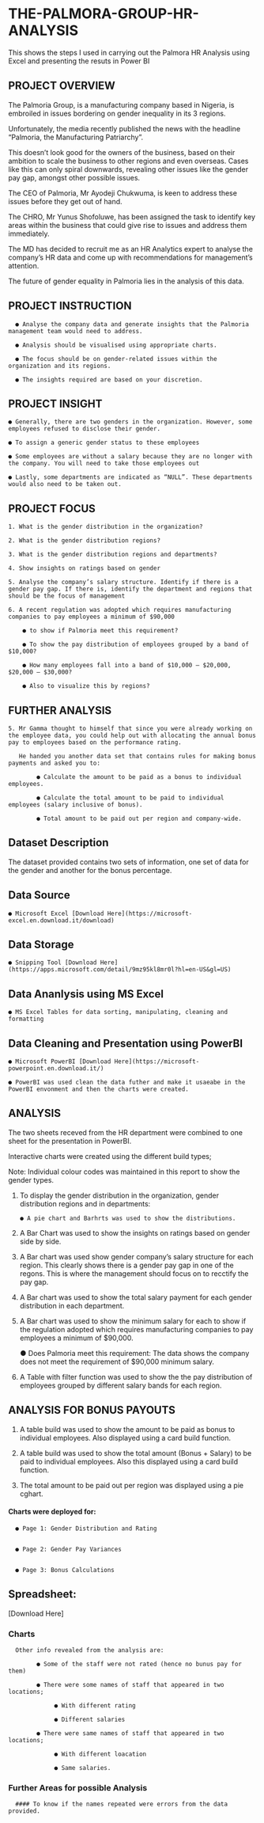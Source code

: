 # THE-PALMORA-GROUP-HR-ANALYSIS
This shows the steps I used in carrying out the Palmora HR Analysis using Excel and presenting the resuts in Power BI

## PROJECT OVERVIEW

The Palmoria Group, is a manufacturing company based in Nigeria, is embroiled in issues bordering on gender inequality in its 3 regions.

Unfortunately, the media recently published the news with the headline “Palmoria, the Manufacturing Patriarchy”. 

This doesn’t look good for the owners of the business, based on their ambition to scale the business to other regions and even overseas. Cases like this can only spiral downwards, revealing other issues like the gender pay gap, amongst other possible issues. 

The CEO of Palmoria, Mr Ayodeji Chukwuma, is keen to address these issues before they get out of hand. 

The CHRO, Mr Yunus Shofoluwe, has been assigned the task to identify key areas within the business that could give rise to issues and address them immediately.

The MD has decided to recruit me as an HR Analytics expert to analyse the company’s HR data and come up with recommendations for management’s attention.

The future of gender equality in Palmoria lies in the analysis of this data.

## PROJECT INSTRUCTION

      ● Analyse the company data and generate insights that the Palmoria management team would need to address.
     
      ● Analysis should be visualised using appropriate charts.
     
      ● The focus should be on gender-related issues within the organization and its regions.
     
      ● The insights required are based on your discretion.

## PROJECT INSIGHT

    ● Generally, there are two genders in the organization. However, some employees refused to disclose their gender.
    
    ● To assign a generic gender status to these employees
    
    ● Some employees are without a salary because they are no longer with the company. You will need to take those employees out
    
    ● Lastly, some departments are indicated as “NULL”. These departments would also need to be taken out.

## PROJECT FOCUS
    1. What is the gender distribution in the organization?
    
    2. What is the gender distribution regions?
    
    3. What is the gender distribution regions and departments?
    
    4. Show insights on ratings based on gender
    
    5. Analyse the company’s salary structure. Identify if there is a gender pay gap. If there is, identify the department and regions that should be the focus of management
    
    6. A recent regulation was adopted which requires manufacturing companies to pay employees a minimum of $90,000
    
        ● to show if Palmoria meet this requirement?
        
        ● To show the pay distribution of employees grouped by a band of $10,000?
        
        ● How many employees fall into a band of $10,000 – $20,000, $20,000 – $30,000?
        
        ● Also to visualize this by regions?

## FURTHER ANALYSIS

    5. Mr Gamma thought to himself that since you were already working on the employee data, you could help out with allocating the annual bonus pay to employees based on the performance rating. 
    
       He handed you another data set that contains rules for making bonus payments and asked you to:
    
            ● Calculate the amount to be paid as a bonus to individual employees.
            
            ● Calculate the total amount to be paid to individual employees (salary inclusive of bonus).
            
            ● Total amount to be paid out per region and company-wide.
            
## Dataset Description

The dataset provided contains two sets of information, one set of data for the gender and another for the bonus percentage.

## Data Source

    ● Microsoft Excel [Download Here](https://microsoft-excel.en.download.it/download)

## Data Storage

    ● Snipping Tool [Download Here](https://apps.microsoft.com/detail/9mz95kl8mr0l?hl=en-US&gl=US) 

## Data Ananlysis using MS Excel

    ● MS Excel Tables for data sorting, manipulating, cleaning and formatting
   
## Data Cleaning and Presentation using PowerBI

    ● Microsoft PowerBI [Download Here](https://microsoft-powerpoint.en.download.it/)
   
    ● PowerBI was used clean the data futher and make it usaeabe in the PowerBI envonment and then the charts were created.
     
## ANALYSIS
The two sheets receved from the HR department were combined to one sheet for the presentation in PowerBI.

Interactive charts were created using the different build types;

Note: Individual colour codes was maintained in this report to show the gender types.

  1. To display the gender distribution in the organization, gender distribution regions and in departments:

         ● A pie chart and Barhrts was used to show the distributions.
    
  2. A Bar Chart was used to show the insights on ratings based on gender side by side.
        
  3. A Bar chart was used show gender company’s salary structure for each region.
    This clearly shows there is a gender pay gap in one of the regons. This is where the management should focus on to recctify the pay gap.

  4. A Bar chart was used to show the total salary payment for each gender distribution in each department.
     
  5. A Bar chart was used to show the minimum salary for each to show if the regulation adopted which requires manufacturing companies to pay employees a minimum of $90,000.

      ● Does Palmoria meet this requirement: The data shows the company does not meet the requirement of $90,000 minimum salary.

  6. A Table with filter function was used to show the the pay distribution of employees grouped by different salary bands for each region.

## ANALYSIS FOR BONUS PAYOUTS
   
  1. A table build was used to show the amount to be paid as bonus to individual employees. Also displayed using a card build function.
        
  2. A table build was used to show the total amount (Bonus + Salary) to be paid to individual employees. Also this displayed using a card build function.
  
  3. The total amount to be paid out per region was displayed using a pie cghart.
     
#### Charts were deployed for:

      ● Page 1: Gender Distribution and Rating
      

      ● Page 2: Gender Pay Variances
      
 
      ● Page 3: Bonus Calculations
     

## Spreadsheet: 
     
[Download Here] 


### Charts
      Other info revealed from the analysis are:
      
            ● Some of the staff were not rated (hence no bunus pay for them)
            
            ● There were some names of staff that appeared in two locations;
            
                 ● With different rating
                 
                 ● Different salaries

            ● There were same names of staff that appeared in two locations;
            
                 ● With different loacation
                 
                 ● Same salaries.

### Further Areas for possible Analysis

      #### To know if the names repeated were errors from the data provided.
